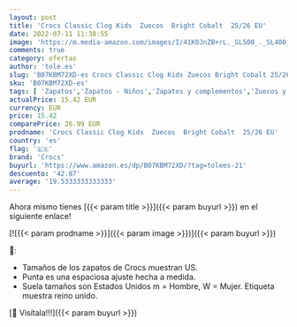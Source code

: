 ```yaml
---
layout: post
title: 'Crocs Classic Clog Kids  Zuecos  Bright Cobalt  25/26 EU'
date: 2022-07-11 11:38:55
image: 'https://m.media-amazon.com/images/I/41K0JnZB+rL._SL500_._SL400_.jpg'
comments: true
category: ofertas
author: 'tole.es'
slug: 'B07KBM72XD-es Crocs Classic Clog Kids Zuecos Bright Cobalt 25/26 EU'
sku: 'B07KBM72XD-es'
tags: [ 'Zapatos','Zapatos - Niños','Zapatos y complementos','Zuecos y mules para niño','crocs','zuecos','🇪🇸', ]
actualPrice: 15.42 EUR
currency: EUR
price: 15.42
comparePrice: 26.99 EUR
prodname: 'Crocs Classic Clog Kids  Zuecos  Bright Cobalt  25/26 EU'
country: 'es'
flag: '🇪🇸'
brand: 'Crocs'
buyurl: 'https://www.amazon.es/dp/B07KBM72XD/?tag=tolees-21'
descuento: '42.87'
average: '19.5333333333333'
---
```


Ahora mismo tienes [{{< param title >}}]({{< param buyurl >}}) en el siguiente enlace!

[![{{< param prodname >}}]({{< param image >}})]({{< param buyurl >}})

🔎:

- Tamaños de los zapatos de Crocs muestran US.
- Punta es una espaciosa ajuste hecha a medida.
- Suela tamaños son Estados Unidos m = Hombre, W = Mujer. Etiqueta muestra reino unido.

[🛒 Visítala!!!]({{< param buyurl >}})
